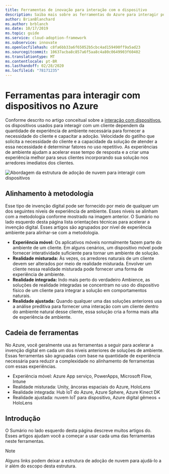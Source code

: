 ```yaml
---
title: Ferramentas de inovação para interação com o dispositivo
description: Saiba mais sobre as ferramentas do Azure para interagir por meio de dispositivos e experiências de ambiente que aumentam o ambiente e os comportamentos naturais dos clientes.
author: BrianBlanchard
ms.author: brblanch
ms.date: 10/17/2019
ms.topic: guide
ms.service: cloud-adoption-framework
ms.subservice: innovate
ms.openlocfilehash: c8fa6bb33a6f65052b5cbc4ad159490ff9a5ad23
ms.sourcegitcommit: 10637acba8c857a6f5aa8c4a80c0649903f60402
ms.translationtype: MT
ms.contentlocale: pt-BR
ms.lasthandoff: 02/28/2020
ms.locfileid: "78171235"
---
```

# <a name="tools-to-interact-with-devices-in-azure"></a>Ferramentas para interagir com dispositivos no Azure

Conforme descrito no artigo conceitual sobre a [interação com dispositivos](../considerations/devices.md), os dispositivos usados para interagir com um cliente dependem da quantidade de experiência de ambiente necessária para fornecer a necessidade do cliente e capacitar a adoção. Velocidade do gatilho que solicita a necessidade do cliente e a capacidade da solução de atender a essa necessidade é determinar fatores no uso repetitivo. As experiências de ambiente ajudam a acelerar esse tempo de resposta e a criar uma experiência melhor para seus clientes incorporando sua solução nos arredores imediatos dos clientes.

![Abordagem da estrutura de adoção de nuvem para interagir com dispositivos](../../_images/innovate/ambient-experiences.png)

## <a name="alignment-to-the-methodology"></a>Alinhamento à metodologia

Esse tipo de invenção digital pode ser fornecido por meio de qualquer um dos seguintes níveis de experiência de ambiente. Esses níveis se alinham com a metodologia conforme mostrado na imagem anterior. O Sumário no lado esquerdo desta página lista orientações técnicas para acelerar a invenção digital. Esses artigos são agrupados por nível de experiência ambiente para alinhar-se com a metodologia.

- **Experiência móvel:** Os aplicativos móveis normalmente fazem parte do ambiente de um cliente. Em alguns cenários, um dispositivo móvel pode fornecer interatividade suficiente para tornar um ambiente de solução.
- **Realidade misturada:** Às vezes, os arredores naturais de um cliente devem ser alterados por meio de realidade misturada. Envolver um cliente nessa realidade misturada pode fornecer uma forma de experiência de ambiente.
- **Realidade integrada:** Indo mais perto do verdadeiro Ambience, as soluções de realidade integradas se concentram no uso do dispositivo físico de um cliente para integrar a solução em comportamentos naturais.
- **Realidade ajustada:** Quando qualquer uma das soluções anteriores usa a análise preditiva para fornecer uma interação com um cliente dentro do ambiente natural desse cliente, essa solução cria a forma mais alta de experiência de ambiente.

## <a name="toolchain"></a>Cadeia de ferramentas

No Azure, você geralmente usa as ferramentas a seguir para acelerar a invenção digital em cada um dos níveis anteriores de soluções de ambiente. Essas ferramentas são agrupadas com base na quantidade de experiência necessária para reduzir a complexidade no alinhamento de ferramentas com essas experiências.

- Experiência móvel: Azure App serviço, PowerApps, Microsoft Flow, Intune
- Realidade misturada: Unity, âncoras espaciais do Azure, HoloLens
- Realidade integrada: Hub IoT do Azure, Azure Sphere, Azure Kinect DK
- Realidade ajustada: nuvem IoT para dispositivo, Azure digital gêmeos + HoloLens

## <a name="get-started"></a>Introdução

O Sumário no lado esquerdo desta página descreve muitos artigos do. Esses artigos ajudam você a começar a usar cada uma das ferramentas neste ferramentas.

> [!NOTE]
> Alguns links podem deixar a estrutura de adoção de nuvem para ajudá-lo a ir além do escopo desta estrutura.
